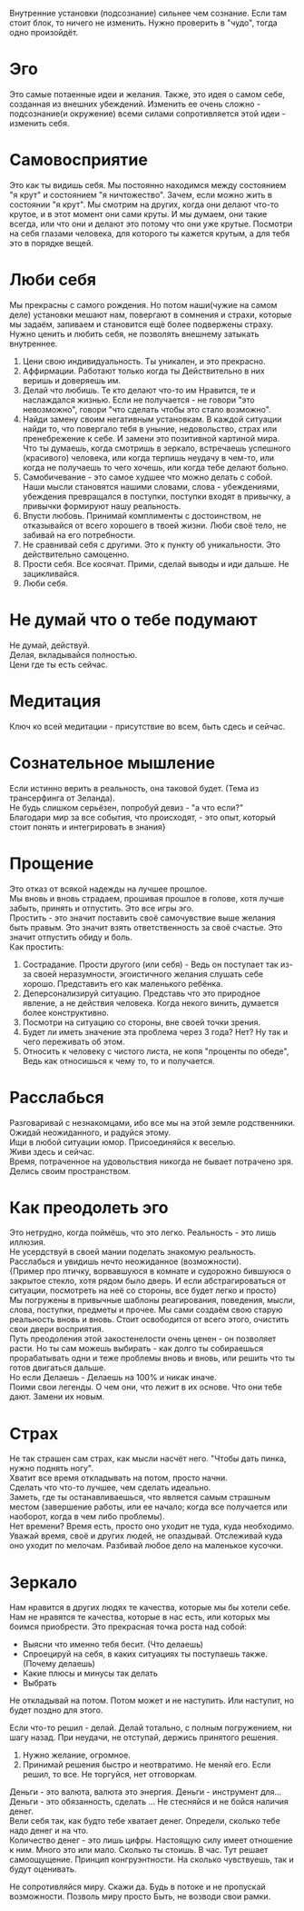 Внутренние установки (подсознание) сильнее чем сознание. Если там стоит блок, то ничего не изменить. Нужно проверить в "чудо", тогда одно произойдёт.

# Эго
Это самые потаенные идеи и желания. Также, это идея о самом себе, созданная из внешних убеждений. Изменить ее очень сложно - подсознание(и окружение) всеми силами сопротивляется этой идеи - изменить себя.

# Самовосприятие
Это как ты видишь себя. Мы постоянно находимся между состоянием "я крут" и состоянием "я ничтожество". Зачем, если можно жить в состоянии "я крут". Мы смотрим на других, когда они делают что-то крутое, и в этот момент они сами круты. И мы думаем, они такие всегда, или что они и делают это потому что они уже крутые. Посмотри на себя глазами человека, для которого ты кажется крутым, а для тебя это в порядке вещей.

# Люби себя
Мы прекрасны с самого рождения. Но потом наши(чужие на самом деле) установки мешают нам, повергают в сомнения и страхи, которые мы задаём, запиваем и становится ещё более подвержены страху. Нужно ценить и любить себя, не позволять внешнему затыкать внутреннее.

1. Цени свою индивидуальность. Ты уникален, и это прекрасно.
2. Аффирмации. Работают только когда ты Действительно в них веришь и доверяешь им.
3. Делай что любишь. Те кто делают что-то им Нравится, те и наслаждался жизнью. Если не получается - не говори "это невозможно", говори "что сделать чтобы это стало возможно".
4. Найди замену своим негативным установкам. В каждой ситуации найди то, что повергало тебя в уныние, недовольство, страх или пренебрежение к себе. И замени это позитивной картиной мира. Что ты думаешь, когда смотришь в зеркало, встречаешь успешного (красивого) человека, или когда терпишь неудачу в чем-то, или когда не получаешь то чего хочешь, или когда тебе делают больно.
5. Самобичевание - это самое худшее что можно делать с собой. Наши мысли становятся нашими словами, слова - убеждениями, убеждения превращался в поступки, поступки входят в привычку, а привычки формируют нашу реальность.
6. Впусти любовь. Принимай комплименты с достоинством, не отказывайся от всего хорошего в твоей жизни. Люби своё тело, не забивай на его потребности.
7. Не сравнивай себя с другими. Это к пункту об уникальности. Это действительно самоценно.
8. Прости себя. Все косячат. Прими, сделай выводы и иди дальше. Не зацикливайся.
9. Люби себя.

# Не думай что о тебе подумают
Не думай, действуй.  
Делая, вкладывайся полностью.  
Цени где ты есть сейчас.

# Медитация
Ключ ко всей медитации - присутствие во всем, быть сдесь и сейчас.

# Сознательное мышление
Если истинно верить в реальность, она таковой будет. (Тема из трансерфинга от Зеланда).  
Не будь слишком серьёзен, попробуй девиз - "а что если?"  
Благодари мир за все события, что происходят, - это опыт, который стоит понять и интегрировать в знания}

# Прощение
Это отказ от всякой надежды на лучшее прошлое.  
Мы вновь и вновь страдаем, прошивая прошлое в голове, хотя лучше забыть, принять и отпустить. Это все игры эго.  
Простить - это значит поставить своё самочувствие выше желания быть правым. Это значит взять ответственность за своё счастье. Это значит отпустить обиду и боль.  
Как простить:  
1. Сострадание. Прости другого (или себя) - Ведь он поступает так из-за своей неразумности, эгоистичного желания слушать себе хорошо. Представить его как маленького ребёнка.
2. Деперсонализируй ситуацию. Представь что это природное явление, а не действия человека. Когда некого винить, думается более конструктивно.
3. Посмотри на ситуацию со стороны, вне своей точки зрения.
4. Будет ли иметь значение эта проблема через 3 года? Нет? Ну так и чего переживать об этом.
5. Относить к человеку с чистого листа, не копя "проценты по обеде", Ведь как относишься к чему то, то и получается.

# Расслабься
Разговаривай с незнакомцами, ибо все мы на этой земле родственники.  
Ожидай неожиданного, и радуйся этому.  
Ищи в любой ситуации юмор. Присоединяйся к веселью.  
Живи здесь и сейчас.  
Время, потраченное на удовольствия никогда не бывает потрачено зря.  
Делись своим пространством.

# Как преодолеть эго
Это нетрудно, когда поймёшь, что это легко. Реальность - это лишь иллюзия.  
Не усердствуй в своей мании поделать знакомую реальность. Расслабься и увидишь нечто неожиданное (возможности).  
{Пример про птичку, ворвавшуюся в комнате и судорожно бившуюся о закрытое стекло, хотя рядом было дверь. И если абстрагироваться от ситуации, посмотреть на неё со стороны, все будет легко и просто}    
Мы погружены в привычные шаблоны реагирования, поведения, мысли, слова, поступки, предметы и прочее. Мы сами создаём свою старую реальность вновь и вновь. Стоит освободится от всего этого, очистить свои двери восприятия.  
Путь преодоления этой закостенелости очень ценен - он позволяет расти. Но ты сам можешь выбирать - как долго ты собираешься прорабатывать одни и теже проблемы вновь и вновь, или  решить что ты готов двигаться дальше.  
Но если Делаешь - Делаешь на 100% и никак иначе.  
Поими свои легенды. О чем они, что лежит в их основе. Что они тебе дают. Замени их новым.  

# Страх
Не так страшен сам страх, как мысли насчёт него.
"Чтобы дать пинка, нужно поднять ногу".  
Хватит все время откладывать на потом, просто начни.  
Сделать что что-то лучшее, чем сделать идеально.  
Заметь, где ты останавливаешься, что является самым страшным местом (завершение работы, или ее начало; когда все получается или наоборот, когда в чем либо проблемы).  
Нет времени? Время есть, просто оно уходит не туда, куда необходимо.    
Уважай время, своё и других людей, не опаздывай. Отслеживай куда оно уходит по мелочам. Разбивай любое дело на маленькое кусочки.

# Зеркало
Нам нравится в других людях те качества, которые мы бы хотели себе.
Нам не нравятся те качества, которые в нас есть, или которых мы боимся приобрести. Это прекрасная точка роста над собой:
- Выясни что именно тебя бесит. (Что делаешь)
- Спроецируй на себя, в каких ситуациях ты поступаешь также. (Почему делаешь)
- Какие плюсы и минусы так делать
- Выбрать

Не откладывай на потом. Потом может и не наступить. Или наступит, но будет поздно для этого.

Если что-то решил - делай. Делай тотально, с полным погружением, ни шагу назад.
При неудачи, не отступай, держись принятого решения.  
1. Нужно желание, огромное.
2. Принимай решения быстро и неотвратимо. Не меняй его. Если решил, то все. Не торгуйся, нет отговоркам.

Деньги - это валюта, валюта это энергия.
Деньги - инструмент для... 
Деньги - это обязанность, сделать ...
Не стесняйся и не бойся наличия денег.  
Вели себя так, как будто тебе хватает денег.
Определи, сколько тебе надо денег и на что.  
Количество денег - это лишь цифры. Настоящую силу имеет отношение к ним. Много это или мало. Сколько ты стоишь. В час. Тут решает самоощущение. Принцип конгруэнтности. На сколько чувствуешь, так и будут оценивать.

Не сопротивляйся миру. Скажи да. Будь в потоке и не пропускай возможности. Позволь миру просто Быть, не возводи свои рамки.